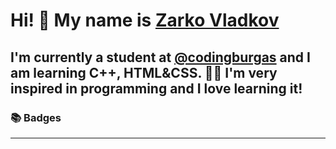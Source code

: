 # Hi! 👋 My name is [Zarko Vladkov](https://github.com/ZSVladkov22)
## I'm currently a student at [@codingburgas](https://codingburgas.bg/) and I am learning C++, HTML&CSS. 👨‍💻 I'm very inspired in programming and I love learning it!


### 📚 Badges

<!--START_SECTION:badges-->
<!--END_SECTION:badges-->
<hr>

